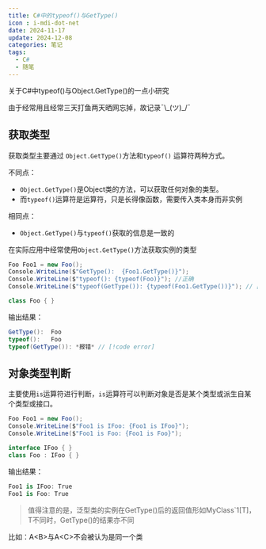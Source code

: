 ```yaml
---
title: C#中的typeof()与GetType()
icon : i-mdi-dot-net
date: 2024-11-17
update: 2024-12-08
categories: 笔记
tags:
  - C#
  - 随笔
---
```


关于C#中typeof()与Object.GetType()的一点小研究

由于经常用且经常三天打鱼两天晒网忘掉，故记录¯\\\_(ツ)_/¯

<!-- more -->

## 获取类型

获取类型主要通过 `Object.GetType()`方法和`typeof()` 运算符两种方式。

不同点：

- `Object.GetType()`是Object类的方法，可以获取任何对象的类型。
- 而`typeof()`运算符是运算符，只是长得像函数，需要传入类本身而非实例

相同点：

- `Object.GetType()`与`typeof()`获取的信息是一致的

在实际应用中经常使用`Object.GetType()`方法获取实例的类型

```csharp
Foo Foo1 = new Foo();
Console.WriteLine($"GetType():  {Foo1.GetType()}");
Console.WriteLine($"typeof(): {typeof(Foo)}"); //正确
Console.WriteLine($"typeof(GetType()): {typeof(Foo1.GetType())}"); // [!code error]

class Foo { }

```

输出结果：

```csharp
GetType():  Foo
typeof():   Foo
typeof(GetType()): *报错* // [!code error]

```

## 对象类型判断

主要使用`is`运算符进行判断，`is`运算符可以判断对象是否是某个类型或派生自某个类型或接口。

```csharp
Foo Foo1 = new Foo();
Console.WriteLine($"Foo1 is IFoo: {Foo1 is IFoo}");
Console.WriteLine($"Foo1 is Foo: {Foo1 is Foo}");

interface IFoo { }
class Foo : IFoo { }
```

输出结果：

```csharp
Foo1 is IFoo: True
Foo1 is Foo: True
```

> 值得注意的是，泛型类的实例在GetType()后的返回值形如MyClass`1\[T]，T不同时，GetType()的结果亦不同

比如：A\<B>与A\<C>不会被认为是同一个类
